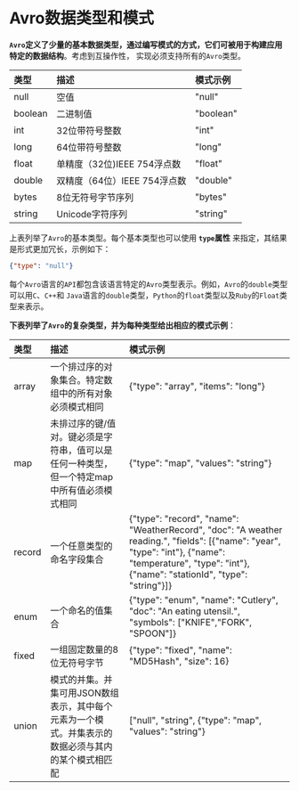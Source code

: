Avro数据类型和模式
========================================================================
**`Avro`定义了少量的基本数据类型，通过编写模式的方式，它们可被用于构建应用特定的数据结构**。考虑到互操作性，
实现必须支持所有的`Avro`类型。

| 类型 | 描述 | 模式示例 |
|:-----|:----|:--------|
| null | 空值 | "null" |
| boolean | 二进制值 | "boolean" |
| int | 32位带符号整数 | "int" |
| long | 64位带符号整数 | "long" |
| float | 单精度（32位)IEEE 754浮点数 | "float" |
| double | 双精度（64位）IEEE 754浮点数 | "double" |
| bytes | 8位无符号字节序列 | "bytes" |
| string | Unicode字符序列 | "string" |

上表列举了`Avro`的基本类型。每个基本类型也可以使用 **`type`属性** 来指定，其结果是形式更加冗长，示例如下：
```json
{"type": "null"}
```
每个`Avro`语言的`API`都包含该语言特定的`Avro`类型表示。例如，`Avro`的`double`类型可以用`C`、`C++`和
`Java`语言的`double`类型，`Python`的`float`类型以及`Ruby`的`Float`类型来表示。

**下表列举了`Avro`的复杂类型，并为每种类型给出相应的模式示例**：

| 类型 | 描述 | 模式示例 |
|:-----|:----|:--------|
| array | 一个排过序的对象集合。特定数组中的所有对象必须模式相同 | {"type": "array", "items": "long"} |
| map | 未排过序的键/值对。键必须是字符串，值可以是任何一种类型，但一个特定map中所有值必须模式相同 | {"type": "map", "values": "string"} |
| record | 一个任意类型的命名字段集合 | {"type": "record", "name": "WeatherRecord", "doc": "A weather reading.", "fields": [{"name": "year", "type": "int"}, {"name": "temperature", "type": "int"}, {"name": "stationId", "type": "string"}]} |
| enum | 一个命名的值集合 | {"type": "enum", "name": "Cutlery", "doc": "An eating utensil.", "symbols": ["KNIFE","FORK", "SPOON"]} |
| fixed | 一组固定数量的8位无符号字节 | {"type": "fixed", "name": "MD5Hash", "size": 16} |
| union | 模式的并集。并集可用JSON数组表示，其中每个元素为一个模式。并集表示的数据必须与其内的某个模式相匹配 | ["null", "string", {"type": "map", "values": "string"} |







